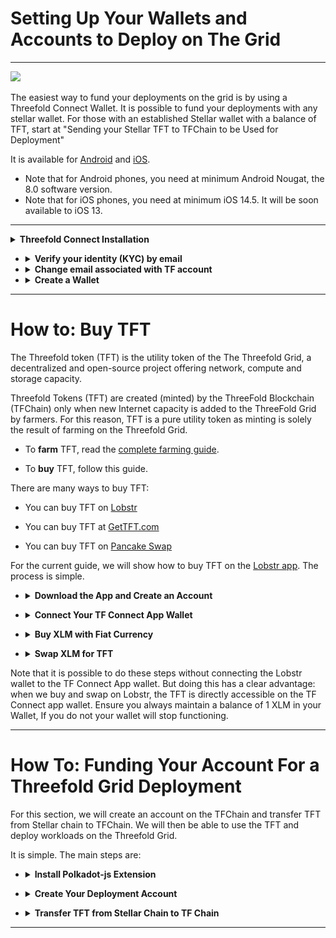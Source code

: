 
# Setting Up Your Wallets and Accounts to Deploy on The Grid
***

<img src="https://github.com/threefoldfoundation/info_threefold_pub/blob/wethreepedia_mik/wiki/wethreepedia/farming/img/farming_wallet_5.png?raw=true" class="thumbnail25-100">

The easiest way to fund your deployments on the grid is by using a Threefold Connect Wallet. It is possible to fund your deployments with any stellar wallet. For those with an established Stellar wallet with a balance of TFT, start at "Sending your Stellar TFT to TFChain to be Used for Deployment"

It is available for [Android](https://play.google.com/store/apps/details?id=org.jimber.threebotlogin&hl=en&gl=US) and [iOS](https://apps.apple.com/us/app/threefold-connect/id1459845885).

- Note that for Android phones, you need at minimum Android Nougat, the 8.0 software version.
- Note that for iOS phones, you need at minimum iOS 14.5. It will be soon available to iOS 13.

___
<details>
	<summary><b>Threefold Connect Installation</b></summary>

___
Either use the links above, or search for the Threefold Connect App on the Apple Store or the Google Play store. Then install and open the app. If you want to leave a 5 star review of the App, no one here will stop you!

<img src="https://github.com/threefoldfoundation/info_threefold_pub/raw/wethreepedia_mik/wiki/wethreepedia/farming/img/farming_tf_wallet_1.png" class="thumbnail25-100">

<img src="https://github.com/threefoldfoundation/info_threefold_pub/raw/wethreepedia_mik/wiki/wethreepedia/farming/img/farming_tf_wallet_2.png" class="thumbnail25-100">

___
When you try to open the App, if you get an error message such as : "Error in initialization in Flagsmith...", you might need to upgrade your phone to a newer software version (8.0 for Android and 13 for iOS).

Once you are in the application, you will see some introduction pages to help you familiarize with the TF Connect App. You will also be asked to read and accept Threefold's Terms and conditions.

<img src="https://github.com/threefoldfoundation/info_threefold_pub/raw/wethreepedia_mik/wiki/wethreepedia/farming/img/farming_tf_wallet_3.png" class="thumbnail25-100">

<img src="https://github.com/threefoldfoundation/info_threefold_pub/raw/wethreepedia_mik/wiki/wethreepedia/farming/img/farming_tf_wallet_4.png" class="thumbnail25-100">

___
You will then be asked to either *SIGN UP* or *RECOVER ACCOUNT*. For now, we will show how to sign up. Later in the guide, we will show you how to recover an account.

<img src="https://github.com/threefoldfoundation/info_threefold_pub/raw/wethreepedia_mik/wiki/wethreepedia/farming/img/farming_tf_wallet_5.png" class="thumbnail25-100">

___
You will then be asked to choose a *Threefold Connect Id*. This ID will be used, as well as the seed phrase, when you want to recover an account. Choose wisely. And do not forget it! Here we will use TFExample, as an example.

<img src="https://github.com/threefoldfoundation/info_threefold_pub/raw/wethreepedia_mik/wiki/wethreepedia/farming/img/farming_tf_wallet_6.png" class="thumbnail25-100">

___
Next, you need to add a valid email address. This will be used as a broad KYC. You will need to access your email and confirm the validation email from Threefold to use properly the TF Connect App Wallet.

<img src="https://github.com/threefoldfoundation/info_threefold_pub/raw/wethreepedia_mik/wiki/wethreepedia/farming/img/farming_tf_wallet_7.png" class="thumbnail25-100">

___
Then, the next step is crucial! Make sure no one is around looking at your screen. You will be shown your seed phrase. Keep this in a secure and offline place. You will need the 3bot ID and the seed phrase to recover your account. This seed phrase is of utmost important. Do not lose it nor give it to anyone.

<img src="https://github.com/threefoldfoundation/info_threefold_pub/raw/wethreepedia_mik/wiki/wethreepedia/farming/img/farming_tf_wallet_8.png" class="thumbnail25-100">

___
Once you've hit Next, you will be asked to write down 3 random words of your seed phrase. This is a necessary step to ensure you have taken the time to write down your seed phrase.

<img src="https://github.com/threefoldfoundation/info_threefold_pub/blob/wethreepedia_mik/wiki/wethreepedia/farming/img/farming_tf_wallet_9.png?raw=true" class="thumbnail25-100">

___
Then, you'll be asked to confirm your TF 3bot name and the associated email.

<img src="https://github.com/threefoldfoundation/info_threefold_pub/blob/wethreepedia_mik/wiki/wethreepedia/farming/img/farming_tf_wallet_10.png?raw=true" class="thumbnail25-100">

___
Finally, you will be asked to choose a 4-digit pin. This will be needed to use the Threefold Connect App. If you ever forget this 4-digit pin, you will need to recover your account from your 3bot name and your seed phrase. You will need to confirm the new pin in the next step.

<img src="https://github.com/threefoldfoundation/info_threefold_pub/blob/wethreepedia_mik/wiki/wethreepedia/farming/img/farming_tf_wallet_11.png?raw=true" class="thumbnail25-100">

___
That's it! You've created your Threefold Connect account. You can press the hamburger menu on the top left to explore the Threefold Connect App.

<img src="https://github.com/threefoldfoundation/info_threefold_pub/blob/wethreepedia_mik/wiki/wethreepedia/farming/img/farming_tf_wallet_12.png?raw=true" class="thumbnail25-100">

___
In the next step, we will create a Threefold Connect Wallet. You'll see, it's very simple!

</details>


- <details>
    <summary><b>Verify your identity (KYC) by email</b></summary>
	
	___

	Once you've created your account, an email will be sent to the email address you've chosen in the account creation process. 
    - To verify your email, go on your email account and open the email sent by *info@openkyc.live* with the subject *Verify your email address*. 
        - In this email, click on the link *Verify my email address*. This will lead you to a *login.threefold.me* link. The process should be automatic. Once this is done, you will receive a confirmation on screen, as well as on your phone.

	<img src="https://github.com/threefoldfoundation/info_threefold_pub/raw/wethreepedia_mik/wiki/wethreepedia/farming/img/farming_tf_wallet_39.png" class="thumbnail25-100">

	<img src="https://github.com/threefoldfoundation/info_threefold_pub/raw/wethreepedia_mik/wiki/wethreepedia/farming/img/farming_tf_wallet_40.png" class="thumbnail50-100">

	<img src="https://github.com/threefoldfoundation/info_threefold_pub/raw/wethreepedia_mik/wiki/wethreepedia/farming/img/farming_tf_wallet_41.png" class="thumbnail25-100">
	
	___
	If for some reason, you did not receive the verification email, simply click on *Verify* and another email will be sent.

	<img src="https://github.com/threefoldfoundation/info_threefold_pub/raw/wethreepedia_mik/wiki/wethreepedia/farming/img/farming_tf_wallet_42.png" class="thumbnail25-100">

	<img src="https://github.com/threefoldfoundation/info_threefold_pub/raw/wethreepedia_mik/wiki/wethreepedia/farming/img/farming_tf_wallet_43.png" class="thumbnail25-100">

	___
	</details>
	
- <details>
    <summary><b> Change email associated with TF account</b></summary>

	___
	If you want to change your email, simply click on the *pencil* next to your email and write another email. You will need to redo the KYC verification process.

	<img src="https://github.com/threefoldfoundation/info_threefold_pub/raw/wethreepedia_mik/wiki/wethreepedia/farming/img/farming_tf_wallet_44.png" class="thumbnail25-100">
	
	___
	</details>

- <details><summary><b>Create a Wallet</b></summary>

	___
	To create a wallet, click on the Threefold Connect App menu. This is what you see. Choose *Wallet*.

	<img src="https://github.com/threefoldfoundation/info_threefold_pub/raw/wethreepedia_mik/wiki/wethreepedia/farming/img/farming_tf_wallet_13.png" class="thumbnail25-100">

	___
	Once you are in the section *Wallet*, click on *Create Initial Wallet*. If it doesn't work the first time, retry some more. If you have trouble creating a wallet, make sure your connection is reliable. You can try a couple of minutes later if it still doesn't work. With a reliable connection, there shouldn't be any problem. Contact TF Support if problems persist.

	<img src="https://github.com/threefoldfoundation/info_threefold_pub/raw/wethreepedia_mik/wiki/wethreepedia/farming/img/farming_tf_wallet_14.png" class="thumbnail25-100">

	___
	This is what you see when the TF Grid is initializing your wallet.

	<img src="https://github.com/threefoldfoundation/info_threefold_pub/raw/wethreepedia_mik/wiki/wethreepedia/farming/img/farming_tf_wallet_15.png" class="thumbnail25-100">

	___
	Once your wallet is initialized, you will see *No blanace found for this wallet*. You can click on this button to enter the wallet.

	<img src="https://github.com/threefoldfoundation/info_threefold_pub/raw/wethreepedia_mik/wiki/wethreepedia/farming/img/farming_tf_wallet_16.png" class="thumbnail25-100">

	___
	Once inside your wallet, this is what you see.

	<img src="https://github.com/threefoldfoundation/info_threefold_pub/raw/wethreepedia_mik/wiki/wethreepedia/farming/img/farming_tf_wallet_17.png" class="thumbnail25-100">

	___
	We will now see where the Stellar and the TF Chain Addresses and Secrets are to be found. We will also changing the wallet name. To do so, click on the *circled i* at the bottom right of the screen.

	<img src="https://github.com/threefoldfoundation/info_threefold_pub/raw/wethreepedia_mik/wiki/wethreepedia/farming/img/farming_tf_wallet_18.png" class="thumbnail25-100">

	<img src="https://github.com/threefoldfoundation/info_threefold_pub/raw/wethreepedia_mik/wiki/wethreepedia/farming/img/farming_tf_wallet_19.png" class="thumbnail25-100">

	___
	You can choose the name you want for your wallet. Here we use TFWalletExample. Note that you can also use alphanumeric characters.

	<img src="https://github.com/threefoldfoundation/info_threefold_pub/raw/wethreepedia_mik/wiki/wethreepedia/farming/img/farming_tf_wallet_20.png" class="thumbnail25-100">

	___
	At the top of the section *Wallet*, we can see that the name has changed.

	<img src="https://github.com/threefoldfoundation/info_threefold_pub/raw/wethreepedia_mik/wiki/wethreepedia/farming/img/farming_tf_wallet_21.png" class="thumbnail25-100">

	___
	Now, if you want to copy your Stellar Address, simply click on the button presented with the green circle. To access the TF Chain address, click on the button presented with the red circle. When your phone has copied the address, the TF App will give show a confirmation message as shown below.

	<img src="https://github.com/threefoldfoundation/info_threefold_pub/raw/wethreepedia_mik/wiki/wethreepedia/farming/img/farming_tf_wallet_22.png" class="thumbnail25-100">
	
	___
	In some situations, you will want to access the Stellar and TF Chain secrets. To do so, simply click on the "eye" button of the desired chain, and then copy the secret.

	<img src="https://github.com/threefoldfoundation/info_threefold_pub/raw/wethreepedia_mik/wiki/wethreepedia/farming/img/farming_tf_wallet_23.png" class="thumbnail25-100">

	</details>
___
<h1>How to: Buy TFT</h1>

The Threefold token (TFT) is the utility token of the The Threefold Grid, a decentralized and open-source project offering network, compute and storage capacity.

Threefold Tokens (TFT) are created (minted) by the ThreeFold Blockchain (TFChain) only when new Internet capacity is added to the ThreeFold Grid by farmers. For this reason, TFT is a pure utility token as minting is solely the result of farming on the Threefold Grid.

* To **farm** TFT, read the [complete farming guide](https://forum.threefold.io/t/threefold-farming-guide-part-1/2989).

* To **buy** TFT, follow this guide.

There are many ways to buy TFT:

* You can buy TFT on [Lobstr](https://lobstr.co/)

* You can buy TFT at [GetTFT.com](https://gettft.com/gettft/)

* You can buy TFT on [Pancake Swap](https://pancakeswap.finance/swap?inputCurrency=BNB&outputCurrency=0x8f0FB159380176D324542b3a7933F0C2Fd0c2bbf)

For the current guide, we will show how to buy TFT on the [Lobstr app](https://lobstr.co/).
The process is simple.

- <details><summary><b>Download the App and Create an Account</b></summary>

	___
	Go to [www.lobstr.co](https://www.lobstr.co) and download the Lobstr app.
	You can download it for Android or iOS.

	<img src="https://github.com/Mik-TF/gettft_tutorial/blob/main/img/gettft_1.png?raw=true" class="thumbnail25-100">

	___
	We will show here the steps for Android, but it is very similar with iOS.
	Once you've clicked on the Android button, you can click install on the Google Store page:

	<img src="https://github.com/Mik-TF/gettft_tutorial/blob/main/img/gettft_2.png?raw=true" class="thumbnail25-100">

	___
	Once the app is downloaded, open it:

	<img src="https://github.com/Mik-TF/gettft_tutorial/blob/main/img/gettft_3.png?raw=true" class="thumbnail25-100">

	___
	On the Lobstr app, click on **Create Account**:

	<img src="https://github.com/Mik-TF/gettft_tutorial/blob/main/img/gettft_4.png?raw=true" class="thumbnail25-100">

	___
	You will then need to enter your email address:

	<img src="https://github.com/Mik-TF/gettft_tutorial/blob/main/img/gettft_5.png?raw=true" class="thumbnail25-100">

	___
	Then, choose a safe password for your account:

	<img src="https://github.com/Mik-TF/gettft_tutorial/blob/main/img/gettft_6.png?raw=true" class="thumbnail25-100">

	___
	Once this is done, you will need to verify your email.

	Click on **Verify Email** and then go check your email inbox.

	<img src="https://github.com/Mik-TF/gettft_tutorial/blob/main/img/gettft_7.png?raw=true" class="thumbnail25-100">

	___
	Simply click on **Verify Email** on the email you've received.

	<img src="https://github.com/Mik-TF/gettft_tutorial/blob/main/img/gettft_8.png?raw=true" class="thumbnail25-100">

	___
	Once your email is verified, you can sign in to your Lobstr account:

	<img src="https://github.com/Mik-TF/gettft_tutorial/blob/main/img/gettft_9.png?raw=true" class="thumbnail25-100">

	<img src="https://github.com/Mik-TF/gettft_tutorial/blob/main/img/gettft_10.png?raw=true" class="thumbnail25-100">

	___
</details>


- <details><summary><b>Connect Your TF Connect App Wallet</b></summary>

	___
	You will then need to either create a new wallet or connect an existing wallet.

	Since we are working on the Threefold ecosystem, it is very easy and practical to simply connect your Threefold Connect app wallet. You can also create a new wallet.

	Using the TF Connect wallet is very useful and quick. When you buy XLM and swap XLM tokens for TFTs, they will be directly available on your TF Connect app wallet.

	<img src="https://github.com/Mik-TF/gettft_tutorial/blob/main/img/gettft_10.png?raw=true" class="thumbnail25-100">

	___
	To connect your TF Connect app wallet, you will need to find your Stellar address and chain secret key.
	This is very simple to do.

	Click on **I have a public or secret key**.

	<img src="https://github.com/Mik-TF/gettft_tutorial/blob/main/img/gettft_12.png?raw=true" class="thumbnail25-100">

	___
	As you can see on this next picture, you need the Stellar address and secret key to properly connect your TF Connect app wallet to Lobstr:

	<img src="https://github.com/Mik-TF/gettft_tutorial/blob/main/img/gettft_18.png?raw=true" class="thumbnail25-100">

	___
	To find your Stellar address and secret key, go on the TF Connect app and select the **Wallet** section:

	<img src="https://github.com/Mik-TF/gettft_tutorial/blob/main/img/gettft_13.png?raw=true" class="thumbnail25-100">

	___
	At the top of the section, click on the **copy** button to copy your Stellar Address:

	<img src="https://github.com/Mik-TF/gettft_tutorial/blob/main/img/gettft_17.png?raw=true" class="thumbnail25-100">

	___
	Now, we will find the Stellar secret key.
	At the botton of the section, click on the encircled **i** button:

	<img src="https://github.com/Mik-TF/gettft_tutorial/blob/main/img/gettft_14.png?raw=true" class="thumbnail25-100">

	___
	Then, click on the **eye** button to reveal your secret key:

	<img src="https://github.com/Mik-TF/gettft_tutorial/blob/main/img/gettft_15.png?raw=true" class="thumbnail25-100">

	___
	You can now simply click on the **copy** button on the right:

	<img src="https://github.com/Mik-TF/gettft_tutorial/blob/main/img/gettft_16.png?raw=true" class="thumbnail25-100">

	___
	That's it! You've now connected your TF Connect app wallet to your Lobstr account.

</details>

- <details><summary><b>Buy XLM with Fiat Currency</b></summary>

	___
	Now, all we need to do, is buy XLM and then swap it for TFT.
	It will be directly available in your TF Connect App wallet.

	On the Lobstr app, click on the top right menu button:

	<img src="https://github.com/Mik-TF/gettft_tutorial/blob/main/img/gettft_19.png?raw=true" class="thumbnail25-100">

	___
	Then, click on **Buy Crypto**:

	<img src="https://github.com/Mik-TF/gettft_tutorial/blob/main/img/gettft_20.png?raw=true" class="thumbnail25-100">

	___
	By default, the crypto selected is XLM. This is alright for us as we will quickly swap the XLM for TFT.

	On the Buy Crypto page, you can choose the type of Fiat currency you want.
	By default it is in USD. To select some othe fiat currency, you can click on **ALL** and see the available fiat currencies:
	)
	<img src="https://github.com/Mik-TF/gettft_tutorial/blob/main/img/gettft_21.png?raw=true" class="thumbnail25-100">

	___
	You can search or select the current you want for the transfer:

	<img src="https://github.com/Mik-TF/gettft_tutorial/blob/main/img/gettft_22.png?raw=true" class="thumbnail25-100">

	___
	You will then need to decide how much XLM you want to buy. Note that there can be a minimum amount.
	Once you chose the desired amount, click on **Continue**.

	<img src="https://github.com/Mik-TF/gettft_tutorial/blob/main/img/gettft_23.png?raw=true" class="thumbnail25-100">

	___
	Lobstr will then ask you to proceed to a payment method. In this case, it is Moonpay.
	Note that in some cases, your credit card won't accept Moonpay payments. You will simply need to confirm with them that you agree with transacting with Moonpay. This can be done by phone. Check with your bank and credit card company if this applies.

	<img src="https://github.com/Mik-TF/gettft_tutorial/blob/main/img/gettft_24.png?raw=true" class="thumbnail25-100">

	___
	Once you've set up your Moonpay payment method, you will need to process and confirm the transaction:

	<img src="https://github.com/Mik-TF/gettft_tutorial/blob/main/img/gettft_25.png?raw=true" class="thumbnail25-100">
	<img src="https://github.com/Mik-TF/gettft_tutorial/blob/main/img/gettft_26.png?raw=true" class="thumbnail25-100">

	___
	You will then see a processing window.
	This process is usually fast. Within a few minutes, you should receive your XLM.

	<img src="https://github.com/Mik-TF/gettft_tutorial/blob/main/img/gettft_27.png?raw=true" class="thumbnail25-100">

	___
	Once you've received your XLM, you will receive a notification:

	<img src="https://github.com/Mik-TF/gettft_tutorial/blob/main/img/gettft_28.png?raw=true" class="thumbnail25-100">

	___
	When your transaction is complete, you will see this message:

	<img src="https://github.com/Mik-TF/gettft_tutorial/blob/main/img/gettft_29.png?raw=true" class="thumbnail25-100">

	___
	On the Trade History page, you can choose to download the csv file version of your transaction:

	<img src="https://github.com/Mik-TF/gettft_tutorial/blob/main/img/gettft_30.png?raw=true" class="thumbnail25-100">

	That's it! You've bought XLM on Lobstr and Moonpay.

</details>

- <details><summary><b>Swap XLM for TFT</b></summary>

	___
	Now we want to swap the XLM tokens for the Threefold tokens (TFT).
	This is even easier than the previous steps.

	Go to the Lobstr Home menu and select **Swap**:

	<img src="https://github.com/Mik-TF/gettft_tutorial/blob/main/img/gettft_31.png?raw=true" class="thumbnail25-100">

	___
	On the **Swap** page, write "tft" and select the Threefold token:

	<img src="https://github.com/Mik-TF/gettft_tutorial/blob/main/img/gettft_32.png?raw=true" class="thumbnail25-100">

	___
	Select the amount of XLM you want to swap. It is recommended to keep at least 1 XLM in your wallet for transaction fees.

	<img src="https://github.com/Mik-TF/gettft_tutorial/blob/main/img/gettft_33.png?raw=true" class="thumbnail25-100">

	___
	Within a few seconds, you will receive a confirmation that your swap is completed:
	Note that the TFT is directly sent on your TF Connect app wallet.

	<img src="https://github.com/Mik-TF/gettft_tutorial/blob/main/img/gettft_34.png?raw=true" class="thumbnail25-100">

	___
	That's it. You've swapped XLM for TFT.

	You can now use your TFT to deploy workloads on the Threefold Grid.

</details>

Note that it is possible to do these steps without connecting the Lobstr wallet to the TF Connect App wallet. But doing this has a clear advantage: when we buy and swap on Lobstr, the TFT is directly accessible on the TF Connect app wallet. Ensure you always maintain a balance of 1 XLM in your Wallet, If you do not your wallet will stop functioning.

___

<h1> How To: Funding Your Account For a Threefold Grid Deployment</h1>

For this section, we will create an account on the TFChain and transfer TFT from Stellar chain to TFChain. We will then be able to use the TFT and deploy workloads on the Threefold Grid.

It is simple. The main steps are:

- <details><summary><b>Install Polkadot-js Extension</b></summary>

	___
	Go to the Threefold Dashboard: https://dashboard.grid.tf/

	If you don't have the Polkadot extension installed on your browser, you will be able to click on the download link directly on the Threefold Dashboard page:

	<img src="https://github.com/Mik-TF/dashboardTutorialShort/blob/main/img/dashboard_1.png?raw=true" class="thumbnail50-100">

	___
	This link will lead you to the Polkadot extension download page: https://polkadot.js.org/extension/
	
	<img src="https://github.com/Mik-TF/dashboardTutorialShort/blob/main/img/dashboard_2.png?raw=true" class="thumbnail50-100">

	___
	Then, simply click on "Add to Chrome".

	<img src="https://github.com/Mik-TF/dashboardTutorialShort/blob/main/img/dashboard_3.png?raw=true" class="thumbnail50-100">

	___
	Then, confirm by clicking on "Add extension".

	<img src="https://github.com/Mik-TF/dashboardTutorialShort/blob/main/img/dashboard_4.png?raw=true" class="thumbnail50-100">

	___
	You can now access the extension by clicking on the browser's extension button on the top right of the screen, and by then clicking on *polkadot{.js} extension*:

	<img src="https://github.com/Mik-TF/dashboardTutorialShort/blob/main/img/dashboard_5.png?raw=true" class="thumbnail50-100">

	___
	Make sure to carefully read the Polkadot message then click on **Understood, let me continue**:

	<img src="https://github.com/Mik-TF/dashboardTutorialShort/blob/main/img/dashboard_6.png?raw=true" class="thumbnail50-100">

	___
	Then click on the **plus** symbol to create a new account:

	<img src="https://github.com/Mik-TF/dashboardTutorialShort/blob/main/img/dashboard_7.png?raw=true" class="thumbnail50-100">

	___
	For this next step, you should be very careful. Your seed phrase is your only access to your account. Make sure to keep a copy somewhere safe and offline.

	<img src="https://github.com/Mik-TF/dashboardTutorialShort/blob/main/img/dashboard_8.png?raw=true" class="thumbnail50-100">

	___
	After, choose a name for your account and a password:
	
	<img src="https://github.com/Mik-TF/dashboardTutorialShort/blob/main/img/dashboard_9.png?raw=true" class="thumbnail50-100">

	___
	Your account is now created. You can see it when you open the Polkadot extension on your browser:

	<img src="https://github.com/Mik-TF/dashboardTutorialShort/blob/main/img/dashboard_10.png?raw=true" class="thumbnail50-100">

</details>

- <details><summary><b>Create Your Deployment Account</b></summary>

	___
	Now, when you go on the [Threefold Dashboard](https://dashboard.grid.tf/), you can click on the **Connect** button on the top right corner:

	<img src="https://github.com/Mik-TF/dashboardTutorialShort/blob/main/img/dashboard_11.png?raw=true" class="thumbnail50-100">

	___
	You will then need to grant the Threefold Dashboard access to your Polkadot account.

	Accept the terms and then write your password to confirm:

	<img src="https://github.com/Mik-TF/dashboardTutorialShort/blob/main/img/dashboard_12.png?raw=true" class="thumbnail50-100">

	<img src="https://github.com/Mik-TF/dashboardTutorialShort/blob/main/img/dashboard_13.png?raw=true" class="thumbnail50-100">

	___
	Then, simply click on your account name to access the Threefold Dashboard:

	<img src="https://github.com/Mik-TF/dashboardTutorialShort/blob/main/img/dashboard_14.png?raw=true" class="thumbnail50-100">

	___
	Once you open your account, you will want to create a Twin ID. Make sure it is written **::1** in the box and click **Create**. 

	<img src="https://github.com/Mik-TF/dashboardTutorialShort/blob/main/img/dashboard_15.png?raw=true" class="thumbnail50-100">

	___
	You will also be asked to confirm the transaction.

	<img src="https://github.com/Mik-TF/dashboardTutorialShort/blob/main/img/dashboard_13.png?raw=true" class="thumbnail50-100">

	That's it! You've successfully created an account on the TFChain thanks to the Polkadot extension. You can now access the Threefold Dashboard.

	On to the next section! Where we will transfer (or swap) TFT from the Stellar Chain on your Threefold Connect app wallet to the TFChain on the Threefold Dashboard.

	You'll see, this is so easy thanks to the Threefold Dashboard configuration.

</details>

- <details>
	<summary><b>Transfer TFT from Stellar Chain to TF Chain</b></summary>

	___
	On the [Threefold Dashboard](https://dashboard.grid.tf/), click on the **Portal**, then click on **Swap**.

	Make sure the chain **stellar** is selected. Then click **Deposit**, as we want to deposit TFT from the Stellar Chain to the TFChain.

	<img src="https://github.com/Mik-TF/dashboardTutorialShort/blob/main/img/dashboard_16.png?raw=true" class="thumbnail50-100">

	___
	Next, you will want to scan the QR code shown on the screen. Scan the QR code with your Threefold Connect app.

	> Note that you can also manually enter your Stellar Chain address as well as the Twin ID.

	<img src="https://github.com/Mik-TF/dashboardTutorialShort/blob/main/img/dashboard_17.png?raw=true" class="thumbnail50-100">

	___
	Now open up your Threefold Connect app and follow those steps:

	Click on the **Home** menu:

	<img src="https://github.com/Mik-TF/dashboardTutorialShort/blob/main/img/dashboard_18.png?raw=true" class="thumbnail50-100">

	___
	Click on **Wallet**:

	<img src="https://github.com/Mik-TF/dashboardTutorialShort/blob/main/img/dashboard_19.png?raw=true" class="thumbnail50-100">

	___
	Then, click on **Send Coins**:

	<img src="https://github.com/Mik-TF/dashboardTutorialShort/blob/main/img/dashboard_20.png?raw=true" class="thumbnail50-100">

	___
	On the next page, select the **Stellar** chain, then click on **SCAN QR**:

	<img src="https://github.com/Mik-TF/dashboardTutorialShort/blob/main/img/dashboard_21.png?raw=true" class="thumbnail50-100">

	___
	This will automatically write the correct address and twin ID.

	You can now write the amount of TFT you wish to send, and then click **SEND**

	> We recommend to try with a small amount of TFT first to make sure everything is OK.
	>
	> The transfer fees are of 1 TFT per transfer.

	<img src="https://github.com/Mik-TF/dashboardTutorialShort/blob/main/img/dashboard_22.png?raw=true" class="thumbnail50-100">

	___
	You will then simply need to confirm the transaction. It is a good opportunity to make sure everything is OK.

	<img src="https://github.com/Mik-TF/dashboardTutorialShort/blob/main/img/dashboard_23.png?raw=true" class="thumbnail50-100">

	___
	You should then receive your TFT on your Dashboard account within a few minutes.

	You can see your TFT balanced on the top of the screen. Here's an example of what it could look like:

	<img src="https://github.com/Mik-TF/dashboardTutorialShort/blob/main/img/dashboard_24.png?raw=true" class="thumbnail50-100">

	> Note: You might need to refresh (reload) the webpage to see the new TFT added to the account.

	That's it! You've swapped TFT from Stellar Chain to TFChain.
</details>

___


